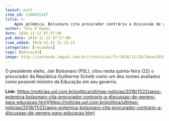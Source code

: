 ```yaml
---
layout: post
item_id: 2396825167
title: >-
    Após polêmica, Bolsonaro cita procurador contrário a discussão de gênero para Educação
author: Tatu D'Oquei
date: 2018-11-22 07:57:00
pub_date: 2018-11-22 07:57:00
time_added: 2019-12-23 21:15:15
categories: [recuadas]
tags: [educação]
image: http://conteudo.imguol.com.br/c/noticias/7c/2018/11/19/16nov2018---o-presidente-eleito-jair-bolsonaro-psl-em-entrevista-coletiva-no-primeiro-distrito-naval-do-rio-de-janeiro-1542659747509_956x500.jpg
---
```


O presidente eleito, Jair Bolsonaro (PSL), citou nesta quinta-feira (22) o procurador da República Guilherme Schelb como um dos nomes avaliados como possível ministro da Educação em seu governo.

**Link:** [https://noticias.uol.com.br/politica/ultimas-noticias/2018/11/22/apos-polemica-bolsonaro-cita-procurador-contrario-a-discussao-de-genero-para-educacao.htm](https://noticias.uol.com.br/politica/ultimas-noticias/2018/11/22/apos-polemica-bolsonaro-cita-procurador-contrario-a-discussao-de-genero-para-educacao.htm)

